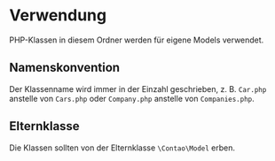 # Verwendung

PHP-Klassen in diesem Ordner werden für eigene Models verwendet.  

## Namenskonvention

Der Klassenname wird immer in der Einzahl geschrieben, z. B. `Car.php` anstelle von `Cars.php` oder `Company.php` anstelle von `Companies.php`.

## Elternklasse

Die Klassen sollten von der Elternklasse `\Contao\Model` erben.  
